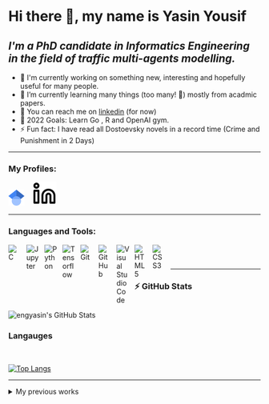 # Hi there 👋, my name is Yasin Yousif

## *I'm a PhD candidate in Informatics Engineering in the field of traffic multi-agents modelling.*

- 🔭 I'm currently working on something new, interesting and hopefully useful for many people. 
- 🌱 I’m currently learning many things (too many! 🤣) mostly from acadmic papers.
- 👯 You can reach me on [linkedin](https://de.linkedin.com/in/engyasinyousif)  (for now)
- 🥅 2022 Goals: Learn Go , R and OpenAI gym.
- ⚡ Fun fact: I have read all Dostoevsky novels in a record time (Crime and Punishment in 2 Days)

---
### My Profiles:

[![website](./img/32px-Google_Scholar_logo.svg.png)](https://scholar.google.com/citations?user=uOZtMvYAAAAJ&hl=de)
&nbsp;&nbsp;
[![website](./img/linkedin-light.svg)](https://de.linkedin.com/in/engyasinyousif)

---

### Languages and Tools:

<img align="left" alt="C" width="26px" src="https://cdn.jsdelivr.net/gh/devicons/devicon/icons/c/c-line.svg" style="padding-right:10px;" />
<img align="left" alt="Jupyter" width="26px" src="https://cdn.jsdelivr.net/gh/devicons/devicon/icons/jupyter/jupyter-original-wordmark.svg" style="padding-right:10px;" />
<img align="left" alt="Python" width="26px" src="https://cdn.jsdelivr.net/gh/devicons/devicon/icons/python/python-original.svg" style="padding-right:10px;" />
<img align="left" alt="Tensorflow" width="26px" src="https://cdn.jsdelivr.net/gh/devicons/devicon/icons/tensorflow/tensorflow-original.svg" style="padding-right:10px;" />
<img align="left" alt="Git" width="26px" src="https://cdn.jsdelivr.net/gh/devicons/devicon/icons/git/git-original.svg" style="padding-right:10px;" />
<img align="left" alt="GitHub" width="26px" src="https://user-images.githubusercontent.com/3369400/139448065-39a229ba-4b06-434b-bc67-616e2ed80c8f.png" style="padding-right:10px;" />
<img align="left" alt="Visual Studio Code" width="26px" src="https://cdn.jsdelivr.net/gh/devicons/devicon/icons/vscode/vscode-original.svg" style="padding-right:10px;" />
<img align="left" alt="HTML5" width="26px" src="https://cdn.jsdelivr.net/gh/devicons/devicon/icons/html5/html5-original.svg" style="padding-right:10px;" />
<img align="left" alt="CSS3" width="26px" src="https://cdn.jsdelivr.net/gh/devicons/devicon/icons/css3/css3-original.svg" style="padding-right:10px;" />

<br />
<br />

---

### :zap: GitHub Stats 
</br>

<img align="left" alt="engyasin's GitHub Stats" src="https://github-readme-stats.vercel.app/api?username=engyasin&show_icons=true&hide_border=false&title_color=ff652f&icon_color=FFE400&bg_color=09131B&text_color=ffffff&border_color=0c1a25&hide=commits" />

</br>

### Langauges
</br>

[![Top Langs](https://github-readme-stats.vercel.app/api/top-langs/?username=engyasin&hide_border=false&title_color=ff652f&icon_color=FFE400&bg_color=09131B&text_color=ffffff&border_color=0c1a25&hide=html,CMake)](https://github.com/engyasin)

---
<details>
<summary> My previous works </summary>

- A python Package for Multi-object Tracking

[![Readme Card](https://github-readme-stats.vercel.app/api/pin/?username=engyasin&hide_border=false&title_color=ff652f&icon_color=FFE400&bg_color=09131B&text_color=ffffff&border_color=0c1a25&repo=Offline_MOT)](https://github.com/engyasin/Offline_MOT)

- An awesome resources for Mechatronic Engineering 

[![Readme Card](https://github-readme-stats.vercel.app/api/pin/?username=engyasin&hide_border=false&title_color=ff652f&icon_color=FFE400&bg_color=09131B&text_color=ffffff&border_color=0c1a25&repo=awesome-mechatronics)](https://github.com/engyasin/awesome-mechatronics)

- My Master Work

[![Readme Card](https://github-readme-stats.vercel.app/api/pin/?username=engyasin&hide_border=false&title_color=ff652f&icon_color=FFE400&bg_color=09131B&text_color=ffffff&border_color=0c1a25&repo=EKF-MonoSLAM_for_3D-reconstruction)](https://github.com/engyasin/EKF-MonoSLAM_for_3D-reconstruction)

- My Bachlour Project

[![Readme Card](https://github-readme-stats.vercel.app/api/pin/?username=engyasin&hide_border=false&title_color=ff652f&icon_color=FFE400&bg_color=09131B&text_color=ffffff&border_color=0c1a25&repo=my_grad_project)](https://github.com/engyasin/my_grad_project)

</details>


